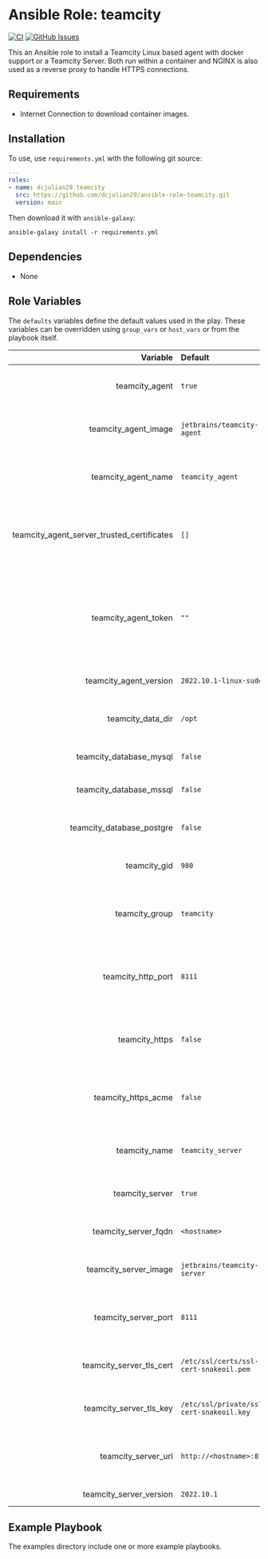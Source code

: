 # Ansible Role: teamcity

[![CI](https://github.com/dcjulian29/ansible-role-teamcity/actions/workflows/ci.yml/badge.svg)](https://github.com/dcjulian29/ansible-role-teamcity/actions/workflows/ci.yml) [![GitHub Issues](https://img.shields.io/github/issues-raw/dcjulian29/ansible-role-teamcity.svg)](https://github.com/dcjulian29/ansible-role-teamcity/issues)

This an Ansible role to install a Teamcity Linux based agent with docker support or a Teamcity Server. Both run within a container and NGINX is also used as a reverse proxy to handle HTTPS connections.

## Requirements

- Internet Connection to download container images.

## Installation

To use, use `requirements.yml` with the following git source:

```yaml
---
roles:
- name: dcjulian29.teamcity
  src: https://github.com/dcjulian29/ansible-role-teamcity.git
  version: main
  ```

Then download it with `ansible-galaxy`:

```shell
ansible-galaxy install -r requirements.yml
```

## Dependencies

- None

## Role Variables

The `defaults` variables define the default values used in the play. These variables can be overridden using `group_vars` or `host_vars` or from the playbook itself.

| Variable | Default | Description |
| --: | :-- | :-- |
| teamcity_agent | `true` | Install the Teamcity agent on the target. |
| teamcity_agent_image | `jetbrains/teamcity-agent` | The name of the Teamcity agent docker image. |
| teamcity_agent_name | `teamcity_agent` | The name of the docker container running the agent image. |
| teamcity_agent_server_trusted_certificates | `[]` | Additional PEM encoded certificates files for the agent to explicitly trust. |
| teamcity_agent_token | `""` | The agent uses this token to authenticate to server, otherwise the agent will need to be manually approved. |
| teamcity_agent_version | `2022.10.1-linux-sudo` | The version tag to install. |
| teamcity_data_dir | `/opt` | The folder to store docker volumes used by the container. ||
| teamcity_database_mysql | `false` | Install MySQL JDBC driver. |
| teamcity_database_mssql | `false` | Install Microsoft SQL Server JDBC driver. |
| teamcity_database_postgre | `false` | Install Postgre SQL JDBC driver. |
| teamcity_gid | `980` | The number for the Teamcity group.|
| teamcity_group | `teamcity` | The name of the group for folder/file permissions on target.|
| teamcity_http_port | `8111` | The port that the server docker container exposes Teamcity's HTTP port. |
| teamcity_https | `false` | Should the Teamcity server be accessable via HTTPS. |
| teamcity_https_acme | `false` | Should NGIX make accomidations for ACME certificate management? |
| teamcity_name | `teamcity_server` | The name of the Teamcity server docker image.|
| teamcity_server | `true` | Install the Teamcity server on the target. |
| teamcity_server_fqdn | `<hostname>` | The fully qualified domain name. |
| teamcity_server_image | `jetbrains/teamcity-server` | The name of the Teamcity server docker image.
| teamcity_server_port | `8111` | The HTTP port to listen on. Not the same as HTTPS.
| teamcity_server_tls_cert | `/etc/ssl/certs/ssl-cert-snakeoil.pem` | A PEM encoded PKI public certificate file. |
| teamcity_server_tls_key | `/etc/ssl/private/ssl-cert-snakeoil.key` | A PEM encoded PKI private key file. |
| teamcity_server_url | `http://<hostname>:8111` | The fully qualified URI with scheme and port number. |
| teamcity_server_version | `2022.10.1` | The version tag to install.

## Example Playbook

The examples directory include one or more example playbooks.
